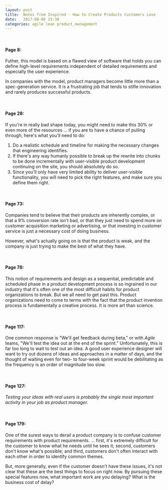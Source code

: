 ```yaml
---
layout: post
title:  Notes from Inspired - How to Create Products Customers Love
date:   2017-08-06 15:30
categories: agile lean product_management
---
```


<br>

#### Page 8: ###

Futher, this model is based on a flawed view of software that holds you can define high-level requirements independent of detailed requirements and especially the user experience. 

In companies with the model, product managers become little more than a spec-generation service. It is a frustrating job that tends to stifle innovation and rarely produces successful products. 

<br>

#### Page 28: ###

If you're in really bad shape today, you might need to make this 30% or even more of the resources ... if you are to have a chance of pulling through, here's what you'll need to do:

1. Do a realistic schedule and timeline for making the necessary changes that engineering identifies. 
1. If there's any way humanly possible to break up the rewrite into chunks to be done incrementally with user-visible product development continuing on the site, you should absolutely do so.
1. Since you'll only have very limited ability to deliver user-visible functionality, you will need to pick the right features, and make sure you define them right.  

<br>

#### Page 73: ###

Companies tend to believe that their products are inherently complex, or that a 9% conversion rate isn't bad, or that they just need to spend more on customer acquisition marketing or advertising, or that investing in customer service is just a necessary cost of doing business. 

However, what's actually going on is that the product is weak, and the company is just trying to make the best of what they have.

<br>

#### Page 78: ###

This notion of requirements and design as a sequential, predictable and scheduled phase in a product development process is so ingrained in our industry that it's often one of the most difficult habits for product organizations to break. But we all need to get past this. Product organizations need to come to terms with the fact that the product invention process is fundamentally a creative process. It is more art than science.

<br>

#### Page 117: ###

One common response is "We'll get feedback during beta," or with _Agile_ teams, "We'll test the idea out at the end of the sprint." Unfortunately, this is far too long to wait to test out an idea. A good user experience designer will want to try out dozens of ideas and approaches in a matter of days, and the thought of waiting even for two- to four-week sprint would be debilitating as the frequency is an order of magnitude too slow.

<br>

#### Page 127: ###

_Testing your ideas with real users is probably the single most important activity in your job as product manager._

<br>

#### Page 179: ###

One of the surest ways to derail a product company is to confuse customer requirements with product requirements. ... first, it's extremely difficult for the customer to know what he needs until he sees it; second, customers don't know what's possible; and third, customers don't often interact with each other in order to identify common themes. 

But, more generally, even if the customer doesn't have these issues, it's not clear that these are the best things to focus on right now. By pursuing these special features now, what important work are you delaying? What is the business cost of delay?